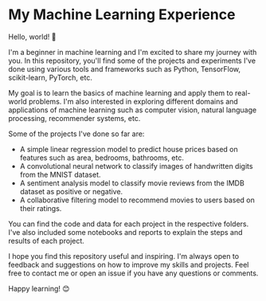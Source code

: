 
# My Machine Learning Experience

Hello, world! 👋

I'm a beginner in machine learning and I'm excited to share my journey with you. In this repository, you'll find some of the projects and experiments I've done using various tools and frameworks such as Python, TensorFlow, scikit-learn, PyTorch, etc.

My goal is to learn the basics of machine learning and apply them to real-world problems. I'm also interested in exploring different domains and applications of machine learning such as computer vision, natural language processing, recommender systems, etc.

Some of the projects I've done so far are:

- A simple linear regression model to predict house prices based on features such as area, bedrooms, bathrooms, etc.
- A convolutional neural network to classify images of handwritten digits from the MNIST dataset.
- A sentiment analysis model to classify movie reviews from the IMDB dataset as positive or negative.
- A collaborative filtering model to recommend movies to users based on their ratings.

You can find the code and data for each project in the respective folders. I've also included some notebooks and reports to explain the steps and results of each project.

I hope you find this repository useful and inspiring. I'm always open to feedback and suggestions on how to improve my skills and projects. Feel free to contact me or open an issue if you have any questions or comments.

Happy learning! 😊